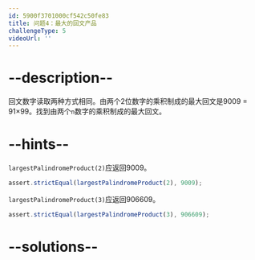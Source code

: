 ```yaml
---
id: 5900f3701000cf542c50fe83
title: 问题4：最大的回文产品
challengeType: 5
videoUrl: ''
---
```


# --description--

回文数字读取两种方式相同。由两个2位数字的乘积制成的最大回文是9009 = 91×99。找到由两个`n`数字的乘积制成的最大回文。

# --hints--

`largestPalindromeProduct(2)`应返回9009。

```js
assert.strictEqual(largestPalindromeProduct(2), 9009);
```

`largestPalindromeProduct(3)`应返回906609。

```js
assert.strictEqual(largestPalindromeProduct(3), 906609);
```

# --solutions--

